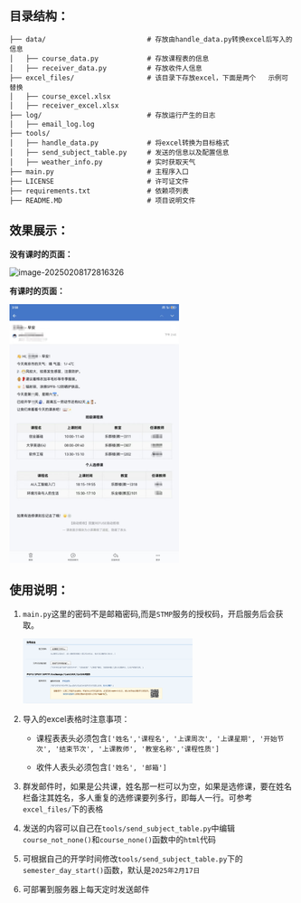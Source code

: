 ## 目录结构：

```
├── data/                         # 存放由handle_data.py转换excel后写入的信息
│   ├── course_data.py            # 存放课程表的信息 
│   ├── receiver_data.py          # 存放收件人信息
├── excel_files/                  # 该目录下存放excel，下面是两个	示例可替换
│   ├── course_excel.xlsx					
│   ├── receiver_excel.xlsx					
├── log/                          # 存放运行产生的日志
│   ├── email_log.log
├── tools/													
│   ├── handle_data.py            # 将excel转换为目标格式
│   ├── send_subject_table.py     # 发送的信息以及配置信息
│   ├── weather_info.py           # 实时获取天气
├── main.py                       # 主程序入口
├── LICENSE                       # 许可证文件
├── requirements.txt              # 依赖项列表
├── README.MD                     # 项目说明文件
```

## 效果展示：

**没有课时的页面：**

<img src="https://github.com/user-attachments/assets/e020fec6-c313-43b1-882d-5749ede2485b" alt="image-20250208172816326" width="300" />


**有课时的页面：**

<img src="https://github.com/userwkx/sendClassSchedule/blob/main/image/image-20250208172816326.png" alt="image-20250208172816326" width="300" />

## 使用说明：

1. `main.py`这里的密码不是邮箱密码,而是`STMP`服务的授权码，开启服务后会获取。
   
   <img src="https://github.com/userwkx/sendClassSchedule/blob/main/image/image-20250208170702700.png" alt="image-20250208172816326" width="300" />

3. 导入的excel表格时注意事项：

   - 课程表表头必须包含`['姓名','课程名', '上课周次', '上课星期', '开始节次', '结束节次', '上课教师', '教室名称','课程性质']`

   - 收件人表头必须包含`['姓名', '邮箱']`

4. 群发邮件时，如果是公共课，姓名那一栏可以为空，如果是选修课，要在姓名栏备注其姓名，多人重复的选修课要列多行，即每人一行。可参考`excel_files/`下的表格

5. 发送的内容可以自己在`tools/send_subject_table.py`中编辑`course_not_none()`和`course_none()`函数中的`html`代码

6. 可根据自己的开学时间修改`tools/send_subject_table.py`下的`semester_day_start()`函数，默认是`2025年2月17日`

7. 可部署到服务器上每天定时发送邮件
